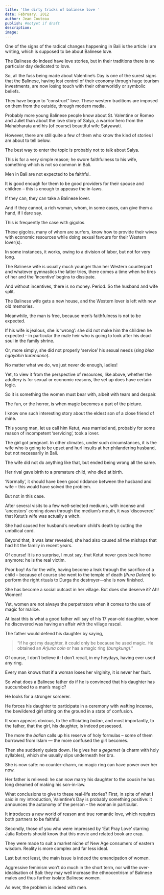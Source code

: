 ```yaml
---
title: 'the dirty tricks of balinese love '
date: February, 2012
author: Jean Couteau
publish: #notyet if draft
description:
image:
---
```

One of the signs of the radical changes happening in Bali is the article I am writing, which is supposed to be about Balinese love.

The Balinese do indeed have love stories, but in their traditions there is no particular day dedicated to love.

So, all the fuss being made about Valentine’s Day is one of the surest signs that the Balinese, having lost control of their economy through huge tourism investments, are now losing touch with their otherworldly or symbolic beliefs.

They have begun to “construct” love. These western traditions are imposed on them from the outside, through modern media.

Probably more young Balinese people know about St. Valentine or Romeo and Juliet than about the love story of Salya, a warrior hero from the Mahabharata and his (of course) beautiful wife Satyawati.

However, there are still quite a few of them who know the kind of stories I am about to tell below.

The best way to enter the topic is probably not to talk about Salya.

This is for a very simple reason; he swore faithfulness to his wife, something which is not so common in Bali.

Men in Bali are not expected to be faithful.

It is good enough for them to be good providers for their spouse and children – this is enough to appease the in-laws.

If they can, they can take a Balinese lover.

And if they cannot, a rich woman, whom, in some cases, can give them a hand, if I dare say.

This is frequently the case with gigolos.

These gigolos, many of whom are surfers, know how to provide their wives with economic resources while doing sexual favours for their Western lover(s).

In some instances, it works, owing to a division of labor, but not for very long.

The Balinese wife is usually much younger than her Western counterpart and whatever gymnastics the latter tries, there comes a time when he tires of her and the ‘incentive’ begins to dissipate.

And without incentives, there is no money. Period. So the husband and wife split.

The Balinese wife gets a new house, and the Western lover is left with new old memories.

Meanwhile, the man is free, because men’s faithfulness is not to be expected.

If his wife is jealous, she is ‘wrong’: she did not make him the children he expected – in particular the male heir who is going to look after his dead soul in the family shrine.

Or, more simply, she did not properly ‘service’ his sexual needs (_sing bisa ngayahin kurenanne_).

No matter what we do, we just never do enough, ladies!

Yet, to view it from the perspective of resources, like above, whether the adultery is for sexual or economic reasons, the set up does have certain logic.

So it is something the women must bear with, albeit with tears and despair.

The fun, or the horror, is when magic becomes a part of the picture.

I know one such interesting story about the eldest son of a close friend of mine.

This young man, let us call him Ketut, was married and, probably for some reason of incompetent ‘servicing’, took a lover.

The girl got pregnant. In other climates, under such circumstances, it is the wife who is going to be upset and hurl insults at her philandering husband, but not necessarily in Bali.

The wife did not do anything like that, but ended being wrong all the same.

Her rival gave birth to a premature child, who died at birth.

‘Normally’, it should have been good riddance between the husband and wife – this would have solved the problem.

But not in this case.

After several visits to a few well-selected mediums, with incense and ‘ancestors’ coming down through the medium’s mouth, it was ‘discovered’ that Ketut’s wife was actually a witch.

She had caused her husband’s newborn child’s death by cutting the umbilical cord.

Beyond that, it was later revealed, she had also caused all the mishaps that had hit the family in recent years.

Of course! It is no surprise, I must say, that Ketut never goes back home anymore: he is the real victim.

Poor boy! As for the wife, having become a leak through the sacrifice of a child – because of course she went to the temple of death (_Pura Dalem_) to perform the right rituals to Durga the destroyer—she is now finished.

She has become a social outcast in her village. But does she deserve it? Ah! Women!

Yet, women are not always the perpetrators when it comes to the use of magic for malice.

At least this is what a good father will say of his 17 year-old daughter, whom he discovered was having an affair with the village rascal.

The father would defend his daughter by saying,

>“If he got my daughter, it could only be because he used magic. He obtained an _Arjuna coin_ or has a magic ring (_bungkung_).”

Of course, I don’t believe it: I don’t recall, in my heydays, having ever used any ring.

Every man knows that if a woman loses her virginity, it is never her fault.

So what does a Balinese father do if he is convinced that his daughter has succumbed to a man’s magic?

He looks for a stronger sorcerer.

He forces his daughter to participate in a ceremony with wafting incense, the bewildered girl sitting on the ground in a state of confusion.

It soon appears obvious, to the officiating _balian_, and most importantly, to the father, that the girl, his daughter, is indeed possessed.

The more the _balian_ calls up his reserve of holy formulas – some of them borrowed from Islam — the more confused the girl becomes.

Then she suddenly quiets down. He gives her a _gegemet_ (a charm with holy syllables), which she usually slips underneath her bra.

She is now safe: no counter-charm, no magic ring can have power over her now.

Her father is relieved: he can now marry his daughter to the cousin he has long dreamed of making his son-in-law.

What conclusions to give to these real-life stories? First, in spite of what I said in my introduction, Valentine’s Day is probably something positive: it announces the autonomy of the person – the woman in particular.

It introduces a new world of reason and true romantic love, which requires both partners to be faithful.

Secondly, those of you who were impressed by ‘Eat Pray Love’ starring Julia Roberts should know that this movie and related book are crap.

They were made to suit a market niche of New Age consumers of eastern wisdom. Reality is more complex and far less ideal.

Last but not least, the main issue is indeed the emancipation of women.

Aggressive feminism won’t do much in the short term, nor will the over-idealisation of Bali: they may well increase the ethnocentrism of Balinese males and thus further isolate Balinese women.

As ever, the problem is indeed with men.
